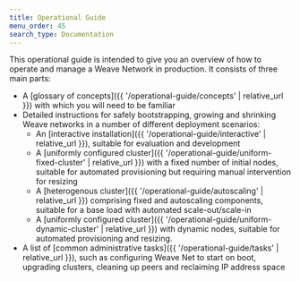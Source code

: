 ```yaml
---
title: Operational Guide
menu_order: 45
search_type: Documentation
---
```

This operational guide is intended to give you an overview of how to
operate and manage a Weave Network in production. It consists of three
main parts:

* A [glossary of concepts]({{ '/operational-guide/concepts' | relative_url }}) with
  which you will need to be familiar
* Detailed instructions for safely bootstrapping, growing and
  shrinking Weave networks in a number of different deployment
  scenarios:
    * An [interactive
      installation]({{ '/operational-guide/interactive' | relative_url }}), suitable
      for evaluation and development
    * A [uniformly configured
      cluster]({{ '/operational-guide/uniform-fixed-cluster' | relative_url }}) with
      a fixed number of initial nodes, suitable for automated
      provisioning but requiring manual intervention for resizing
    * A [heterogenous cluster]({{ '/operational-guide/autoscaling' | relative_url }})
      comprising fixed and autoscaling components, suitable for a base
      load with automated scale-out/scale-in
    * A [uniformly configured
      cluster]({{ '/operational-guide/uniform-dynamic-cluster' | relative_url }})
      with dynamic nodes, suitable for automated provisioning and
      resizing.
* A list of [common administrative
  tasks]({{ '/operational-guide/tasks' | relative_url }}), such as configuring Weave
  Net to start on boot, upgrading clusters, cleaning up peers and
  reclaiming IP address space

